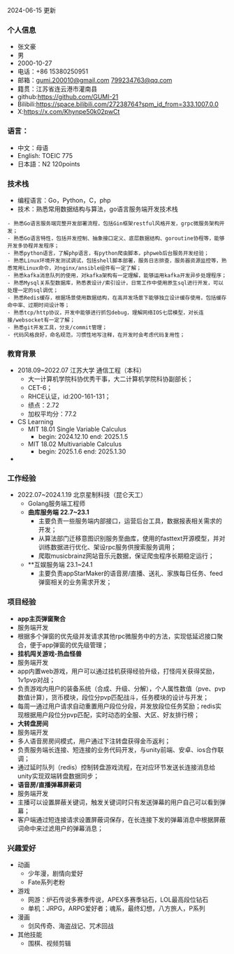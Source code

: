 2024-06-15 更新
### 个人信息
+ 张文豪 
+ 男
+ 2000-10-27
+ 电话：+86 15380250951
+ 邮箱：gumi.200010@gmail.com 799234763@qq.com
+ 籍贯：江苏省连云港市灌南县
+ github:https://github.com/GUMI-21
+ Bilibili:https://space.bilibili.com/27238764?spm_id_from=333.1007.0.0
+ X:https://x.com/Khynpe50k02pwCt
### 语言：
+ 中文：母语
+ English: TOEIC 775
+ 日本語：N2  120points
### 技术栈
+ 编程语言：Go，Python，C，php
+ 技术：熟悉常用数据结构与算法，go语言服务端开发技术栈
```shell
- 熟悉Go语言服务端完整开发部署流程，包括Gin框架restful风格开发，grpc微服务架构开发；
- 熟悉Go语言特性，包括并发控制、抽象接口定义、底层数据结构、goroutine协程等，能够开发多协程并发程序；
- 熟悉python语言，了解php语言，有python爬虫脚本，phpweb后台服务开发经验；
- 熟悉Linux环境开发测试调试，包括shell脚本部署，服务日志排查，服务器资源监控等，熟悉常用Linux命令，对nginx/ansible组件有一定了解；
- 熟悉kafka消息队列的使用，对kafka架构有一定理解，能够运用kafka开发异步处理程序；
- 熟悉Mysql关系型数据库，熟悉表设计/索引设计，日常工作中使用原生sql进行开发，可以处理一定的sql调优；
- 熟悉Redis缓存，根据场景使用数据结构，在高并发场景下能够独立设计缓存使用，包括缓存命中率、过期时间设计等；
- 熟悉tcp/http协议，开发中能够进行抓包debug，理解网络IOS七层模型，对长连接/websocket有一定了解；
- 熟悉git开发工具，分支/commit管理；
- 代码风格良好，命名规范，习惯性地写注释，在开发时会考虑代码复用性；
```
### 教育背景
+ 2018.09~2022.07 江苏大学 通信工程（本科）
	+ 大一计算机学院科协优秀干事，大二计算机学院科协副部长；
	+ CET-6；
	+ RHCE认证，id:200-161-131；
	+ 绩点：2.72
	+ 加权平均分：77.2
+ CS Learning
	+ MIT 18.01  Single Variable Calculus
		+ begin: 2024.12.10  end: 2025.1.5
	+ MIT 18.02  Multivariable Calculus
		+ begin: 2025.1.6 end: 2025.1.30
+ 
### 工作经验
+ 2022.07~2024.1.19 北京星制科技（昆仑天工）
	+ Golang服务端工程师
	+ **曲库服务端 22.7~23.1**
		+  主要负责一些服务端内部接口，运营后台工具，数据报表相关需求的开发；
		+  从算法部门迁移意图识别服务至曲库，使用的fasttext开源模型，并对训练数据进行优化、架设rpc服务供搜索服务调用；
		+  爬取musicbrainz网站音乐元数据，保证爬虫程序长期稳定运行；
	+ **互娱服务端 23.1~24.1
		- 主要负责appStarMaker的语音房/直播、送礼、家族每日任务、feed弹窗相关的业务需求开发；
### 项目经验
- **app主页弹窗聚合**
- 服务端开发
- 根据多个弹窗的优先级并发请求其他rpc微服务中的方法，实现低延迟接口聚合，便于app弹窗的优先级管理；
- **挂机闯关游戏-热血怪兽**
- 服务端开发
- app内置web游戏，用户可以通过挂机获得经验升级，打怪闯关获得奖励，1v1pvp对战；
- 负责游戏内用户的装备系统（合成、升级、分解），个人属性数值（pve、pvp数值计算），货币模块，段位分pvp匹配战斗，任务模块的设计与开发；
- 每周一通过用户请求自动重置用户段位分段，并发放段位任务奖励；redis实现根据用户段位分pvp匹配，实时动态的全服、大区、好友排行榜；
- **大转盘房间**
- 服务端开发
- 多人语音房房间模式，用户通过下注转盘获得金币返利；
- 负责服务端长连接、短连接的业务代码开发，与unity前端、安卓、ios合作联调；
- 通过延时队列（redis）控制转盘游戏流程，在对应环节发送长连接消息给unity实现双端转盘数据同步；
- **语音房/直播弹幕屏蔽词**
- 服务端开发
- 主播可以设置屏蔽关键词，触发关键词时只有发送弹幕的用户自己可以看到弹幕；
- 客户端通过短连接请求设置屏蔽词保存，在长连接下发的弹幕消息中根据屏蔽词命中来过滤用户的弹幕消息；
### 兴趣爱好
+ 动画
	+ 少年漫，剧情向爱好
	+ Fate系列老粉
+ 游戏
	+ 网游：炉石传说多赛季传说，APEX多赛季钻石，LOL最高段位钻石
	+ 单机：JRPG，ARPG爱好者；魂系，最终幻想，八方旅人，P系列
+ 漫画
	+ 剑风传奇、海盗战记、咒术回战
+ 其他技能
	+ 围棋、视频剪辑